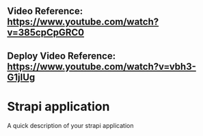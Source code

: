 ## Video Reference: https://www.youtube.com/watch?v=385cpCpGRC0

## Deploy Video Reference: https://www.youtube.com/watch?v=vbh3-G1jIUg

# Strapi application

A quick description of your strapi application
